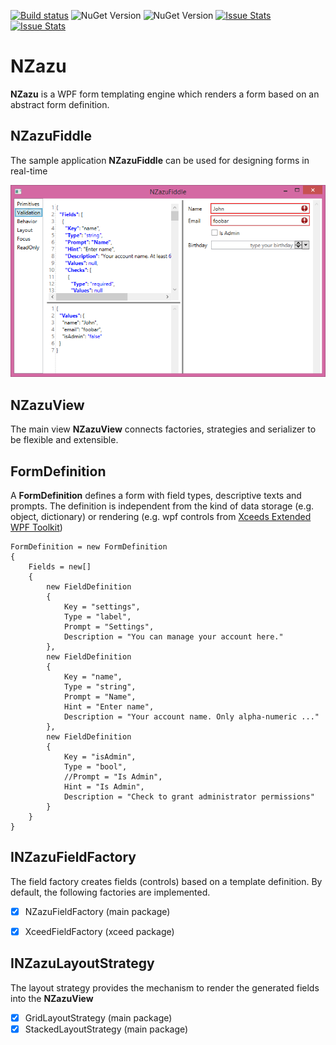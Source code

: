 [![Build status](https://ci.appveyor.com/api/projects/status/nj8cqgfnqd07csuc/branch/master?svg=true)](https://ci.appveyor.com/project/awesome-inc-build/nzazu/branch/master) ![NuGet Version](https://img.shields.io/nuget/v/NZazu.svg?style=flat-square) ![NuGet Version](https://img.shields.io/nuget/dt/NZazu.svg?style=flat-square) [![Issue Stats](http://issuestats.com/github/awesome-inc/NZazu/badge/issue)](http://issuestats.com/github/awesome-inc/NZazu) [![Issue Stats](http://issuestats.com/github/awesome-inc/NZazu/badge/pr)](http://issuestats.com/github/awesome-inc/NZazu) 

# NZazu

**NZazu** is a WPF form templating engine which renders a form based on an abstract form definition. 

## NZazuFiddle 
The sample application **NZazuFiddle** can be used for designing forms in real-time

![](NZazuFiddle.png)

## NZazuView

The main view **NZazuView** connects factories, strategies and serializer to be flexible and extensible.

## FormDefinition

A **FormDefinition** defines a form with field types, descriptive texts and prompts. The definition is 
independent from the kind of data storage (e.g. object, dictionary) or rendering (e.g. wpf controls from 
[Xceeds Extended WPF Toolkit](http://wpftoolkit.codeplex.com/))


    FormDefinition = new FormDefinition
    {
        Fields = new[]
        {
            new FieldDefinition
            {
                Key = "settings", 
                Type = "label",
                Prompt = "Settings",
                Description = "You can manage your account here."
            },
            new FieldDefinition
            {
                Key = "name", 
                Type = "string",
                Prompt = "Name",
                Hint = "Enter name",
                Description = "Your account name. Only alpha-numeric ..."
            },
            new FieldDefinition
            {
                Key = "isAdmin", 
                Type = "bool",
                //Prompt = "Is Admin",
                Hint = "Is Admin",
                Description = "Check to grant administrator permissions"
            }
        }
    }

## INZazuFieldFactory

The field factory creates fields (controls) based on a template definition. By default, the following 
factories are implemented.

- [x] NZazuFieldFactory (main package)
- [x] XceedFieldFactory (xceed package)


## INZazuLayoutStrategy

The layout strategy provides the mechanism to render the generated fields into the **NZazuView**

- [x] GridLayoutStrategy (main package)
- [x] StackedLayoutStrategy (main package)
